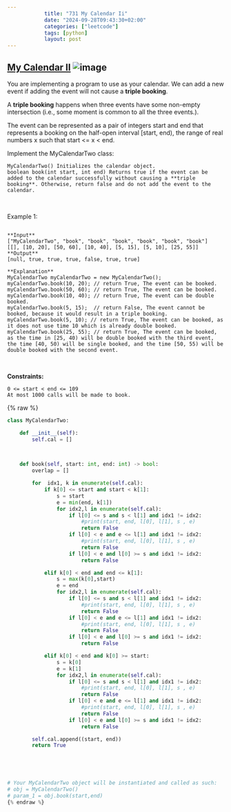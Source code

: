 ```yaml
---
            title: "731 My Calendar Ii"
            date: "2024-09-28T09:43:30+02:00"
            categories: ["leetcode"]
            tags: [python]
            layout: post
---
```

            
## [My Calendar II](https://leetcode.com/problems/my-calendar-ii) ![image](https://img.shields.io/badge/Difficulty-Medium-orange)

You are implementing a program to use as your calendar. We can add a new event if adding the event will not cause a **triple booking**.

A **triple booking** happens when three events have some non-empty intersection (i.e., some moment is common to all the three events.).

The event can be represented as a pair of integers start and end that represents a booking on the half-open interval [start, end), the range of real numbers x such that start <= x < end.

Implement the MyCalendarTwo class:

	MyCalendarTwo() Initializes the calendar object.
	boolean book(int start, int end) Returns true if the event can be added to the calendar successfully without causing a **triple booking**. Otherwise, return false and do not add the event to the calendar.

 

Example 1:

```

**Input**
["MyCalendarTwo", "book", "book", "book", "book", "book", "book"]
[[], [10, 20], [50, 60], [10, 40], [5, 15], [5, 10], [25, 55]]
**Output**
[null, true, true, true, false, true, true]

**Explanation**
MyCalendarTwo myCalendarTwo = new MyCalendarTwo();
myCalendarTwo.book(10, 20); // return True, The event can be booked. 
myCalendarTwo.book(50, 60); // return True, The event can be booked. 
myCalendarTwo.book(10, 40); // return True, The event can be double booked. 
myCalendarTwo.book(5, 15);  // return False, The event cannot be booked, because it would result in a triple booking.
myCalendarTwo.book(5, 10); // return True, The event can be booked, as it does not use time 10 which is already double booked.
myCalendarTwo.book(25, 55); // return True, The event can be booked, as the time in [25, 40) will be double booked with the third event, the time [40, 50) will be single booked, and the time [50, 55) will be double booked with the second event.

```

 

**Constraints:**

	0 <= start < end <= 109
	At most 1000 calls will be made to book.

{% raw %}
```python
class MyCalendarTwo:

    def __init__(self):
        self.cal = []

        

    def book(self, start: int, end: int) -> bool:
        overlap = []

        for  idx1, k in enumerate(self.cal):
            if k[0] <= start and start < k[1]:
                s = start
                e = min(end, k[1])
                for idx2,l in enumerate(self.cal):
                    if l[0] <= s and s < l[1] and idx1 != idx2:
                        #print(start, end, l[0], l[1], s , e)
                        return False
                    if l[0] < e and e <= l[1] and idx1 != idx2:
                        #print(start, end, l[0], l[1], s , e)
                        return False
                    if l[0] < e and l[0] >= s and idx1 != idx2:
                        return False

            elif k[0] < end and end <= k[1]:
                s = max(k[0],start)
                e = end
                for idx2,l in enumerate(self.cal):
                    if l[0] <= s and s < l[1] and idx1 != idx2:
                        #print(start, end, l[0], l[1], s , e)
                        return False
                    if l[0] < e and e <= l[1] and idx1 != idx2:
                        #print(start, end, l[0], l[1], s , e)
                        return False
                    if l[0] < e and l[0] >= s and idx1 != idx2:
                        return False

            elif k[0] < end and k[0] >= start:
                s = k[0]
                e = k[1]
                for idx2,l in enumerate(self.cal):
                    if l[0] <= s and s < l[1] and idx1 != idx2:
                        #print(start, end, l[0], l[1], s , e)
                        return False
                    if l[0] < e and e <= l[1] and idx1 != idx2:
                        #print(start, end, l[0], l[1], s , e)
                        return False
                    if l[0] < e and l[0] >= s and idx1 != idx2:
                        return False

        self.cal.append((start, end))
        return True
        

        


# Your MyCalendarTwo object will be instantiated and called as such:
# obj = MyCalendarTwo()
# param_1 = obj.book(start,end)
{% endraw %}
